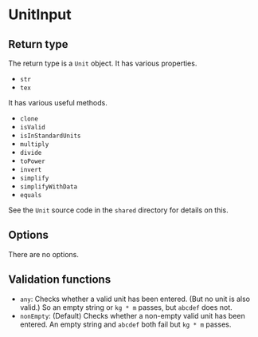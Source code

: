 # UnitInput

## Return type

The return type is a `Unit` object. It has various properties.

- `str`
- `tex`

It has various useful methods.

- `clone`
- `isValid`
- `isInStandardUnits`
- `multiply`
- `divide`
- `toPower`
- `invert`
- `simplify`
- `simplifyWithData`
- `equals`

See the `Unit` source code in the `shared` directory for details on this.

## Options

There are no options.

## Validation functions

- `any`: Checks whether a valid unit has been entered. (But no unit is also valid.) So an empty string or `kg * m` passes, but `abcdef` does not.
- `nonEmpty`: (Default) Checks whether a non-empty valid unit has been entered. An empty string and `abcdef` both fail but `kg * m` passes.
